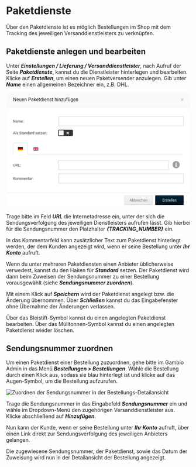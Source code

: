 # Paketdienste

Über den Paketdienste ist es möglich Bestellungen im Shop mit dem Tracking des jeweiligen Versanddienstleisters zu verknüpfen.

## Paketdienste anlegen und bearbeiten

Unter _**Einstellungen / Lieferung / Versanddienstleister**_, nach Aufruf der Seite _**Paketdienste**_, kannst du die Dienstleister hinterlegen und bearbeiten. Klicke auf _**Erstellen**_, um einen neuen Paketversender anzulegen. Gib unter _**Name**_ einen allgemeinen Bezeichner ein, z.B. DHL.

![](../../Bilder/NeuenPaketdienstHinzufuegen.png "Anlegen eines Paketversenders")

Trage bitte im Feld _**URL**_ die Internetadresse ein, unter der sich die Sendungsverfolgung des jeweiligen Dienstleisters aufrufen lässt. Gib hierbei für die Sendungsnummer den Platzhalter _**\{TRACKING\_NUMBER\}**_ ein.

In das Kommentarfeld kann zusätzlicher Text zum Paketdienst hinterlegt werden, der dem Kunden angezeigt wird, wenn er seine Bestellung unter _**Ihr Konto**_ aufruft.

Wenn du unter mehreren Paketdiensten einen Anbieter üblicherweise verwedest, kannst du den Haken für _**Standard**_ setzen. Der Paketdienst wird dann beim Zuweisen der Sendungsnummer zu einer Bestellung vorausgewählt \(siehe _**Sendungsnummer zuordnen**_\).

Mit einem Klick auf _**Speichern**_ wird der Paketdienst angelegt bzw. die Änderung übernommen. Über _**Schließen**_ kannst du das Eingabefenster ohne Übernahme der Änderungen verlassen.

Über das Bleistift-Symbol kannst du einen angelegten Paketdienst bearbeiten. Über das Mülltonnen-Symbol kannst du einen angelegten Paketdienst wieder löschen.

## Sendungsnummer zuordnen

Um einen Paketdienst einer Bestellung zuzuordnen, gehe bitte im Gambio Admin in das Menü _**Bestellungen \> Bestellungen**_. Wähle die Bestellung durch einen Klick aus, sodass sie blau hinterlegt ist und klicke auf das Augen-Symbol, um die Bestellung aufzurufen.

![](../../Bilder/Abb039_ZuordnenDerSendungsnummerInDerBestellungsDetailansicht.png "Zuordnen der Sendungsnummer in der
      Bestellungs-Detailansicht")

Trage die Sendungsnummer in das Eingabefeld _**Sendungsnummer**_ ein und wähle im Dropdown-Menü den zugehörigen Versanddienstleister aus. Klicke abschließend auf _**Hinzufügen**_.

Nun kann der Kunde, wenn er seine Bestellung unter _**Ihr Konto**_ aufruft, über einen Link direkt zur Sendungsverfolgung des jeweiligen Anbieters gelangen.

Die zugewiesene Sendungsnummer, der Paketdienst, sowie das Datum der Zuweisung wird nun in der Detailansicht der Bestellung angezeigt.